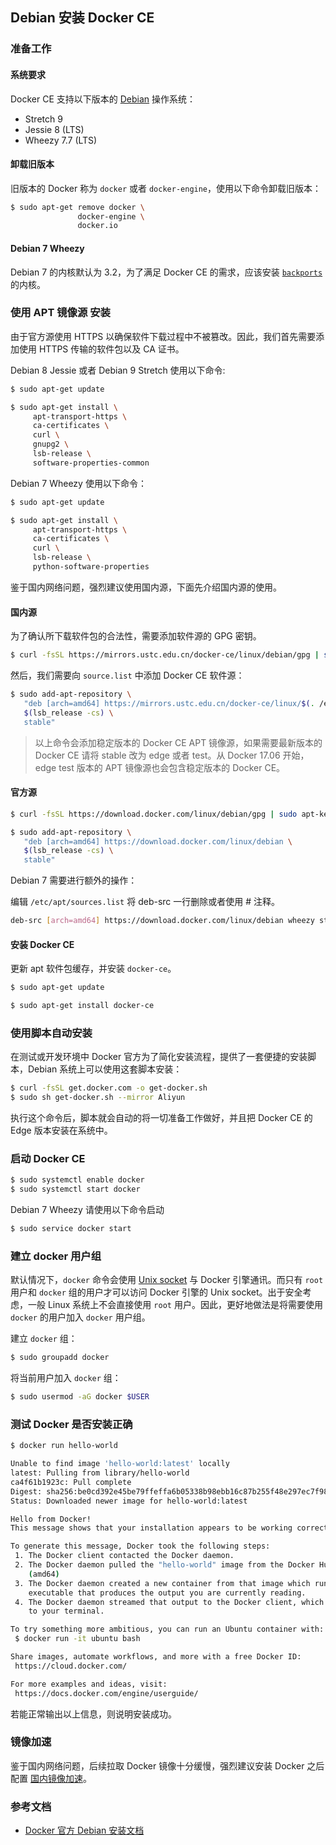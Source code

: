 ## Debian 安装 Docker CE

### 准备工作

#### 系统要求

Docker CE 支持以下版本的 [Debian](https://www.debian.org/intro/about) 操作系统：

* Stretch 9
* Jessie 8 (LTS)
* Wheezy 7.7 (LTS)

#### 卸载旧版本

旧版本的 Docker 称为 `docker` 或者 `docker-engine`，使用以下命令卸载旧版本：

```bash
$ sudo apt-get remove docker \
               docker-engine \
               docker.io
```

#### Debian 7 Wheezy

Debian 7 的内核默认为 3.2，为了满足 Docker CE 的需求，应该安装 [`backports`](https://backports.debian.org/Instructions/) 的内核。

### 使用 APT 镜像源 安装

由于官方源使用 HTTPS 以确保软件下载过程中不被篡改。因此，我们首先需要添加使用 HTTPS 传输的软件包以及 CA 证书。

Debian 8 Jessie 或者 Debian 9 Stretch 使用以下命令:

```bash
$ sudo apt-get update

$ sudo apt-get install \
     apt-transport-https \
     ca-certificates \
     curl \
     gnupg2 \
     lsb-release \
     software-properties-common
```

Debian 7 Wheezy 使用以下命令：

```bash
$ sudo apt-get update

$ sudo apt-get install \
     apt-transport-https \
     ca-certificates \
     curl \
     lsb-release \
     python-software-properties

```

鉴于国内网络问题，强烈建议使用国内源，下面先介绍国内源的使用。

#### 国内源

为了确认所下载软件包的合法性，需要添加软件源的 GPG 密钥。

```bash
$ curl -fsSL https://mirrors.ustc.edu.cn/docker-ce/linux/debian/gpg | sudo apt-key add -
```

然后，我们需要向 `source.list` 中添加 Docker CE 软件源：

```bash
$ sudo add-apt-repository \
   "deb [arch=amd64] https://mirrors.ustc.edu.cn/docker-ce/linux/$(. /etc/os-release; echo "$ID") \
   $(lsb_release -cs) \
   stable"
```

>以上命令会添加稳定版本的 Docker CE APT 镜像源，如果需要最新版本的 Docker CE 请将 stable 改为 edge 或者 test。从 Docker 17.06 开始，edge test 版本的 APT 镜像源也会包含稳定版本的 Docker CE。

#### 官方源

```bash
$ curl -fsSL https://download.docker.com/linux/debian/gpg | sudo apt-key add -

$ sudo add-apt-repository \
   "deb [arch=amd64] https://download.docker.com/linux/debian \
   $(lsb_release -cs) \
   stable"
```

Debian 7 需要进行额外的操作：

编辑 `/etc/apt/sources.list` 将 deb-src 一行删除或者使用 # 注释。

```bash
deb-src [arch=amd64] https://download.docker.com/linux/debian wheezy stable
```

#### 安装 Docker CE

更新 apt 软件包缓存，并安装 `docker-ce`。

```bash
$ sudo apt-get update

$ sudo apt-get install docker-ce
```

### 使用脚本自动安装

在测试或开发环境中 Docker 官方为了简化安装流程，提供了一套便捷的安装脚本，Debian 系统上可以使用这套脚本安装：

```bash
$ curl -fsSL get.docker.com -o get-docker.sh
$ sudo sh get-docker.sh --mirror Aliyun
```

执行这个命令后，脚本就会自动的将一切准备工作做好，并且把 Docker CE 的 Edge 版本安装在系统中。

### 启动 Docker CE

```bash
$ sudo systemctl enable docker
$ sudo systemctl start docker
```

Debian 7 Wheezy 请使用以下命令启动

```bash
$ sudo service docker start
```

### 建立 docker 用户组

默认情况下，`docker` 命令会使用 [Unix socket](https://en.wikipedia.org/wiki/Unix_domain_socket) 与 Docker 引擎通讯。而只有 `root` 用户和 `docker` 组的用户才可以访问 Docker 引擎的 Unix socket。出于安全考虑，一般 Linux 系统上不会直接使用 `root` 用户。因此，更好地做法是将需要使用 `docker` 的用户加入 `docker` 用户组。

建立 `docker` 组：

```bash
$ sudo groupadd docker
```

将当前用户加入 `docker` 组：

```bash
$ sudo usermod -aG docker $USER
```

### 测试 Docker 是否安装正确

```bash
$ docker run hello-world

Unable to find image 'hello-world:latest' locally
latest: Pulling from library/hello-world
ca4f61b1923c: Pull complete
Digest: sha256:be0cd392e45be79ffeffa6b05338b98ebb16c87b255f48e297ec7f98e123905c
Status: Downloaded newer image for hello-world:latest

Hello from Docker!
This message shows that your installation appears to be working correctly.

To generate this message, Docker took the following steps:
 1. The Docker client contacted the Docker daemon.
 2. The Docker daemon pulled the "hello-world" image from the Docker Hub.
    (amd64)
 3. The Docker daemon created a new container from that image which runs the
    executable that produces the output you are currently reading.
 4. The Docker daemon streamed that output to the Docker client, which sent it
    to your terminal.

To try something more ambitious, you can run an Ubuntu container with:
 $ docker run -it ubuntu bash

Share images, automate workflows, and more with a free Docker ID:
 https://cloud.docker.com/

For more examples and ideas, visit:
 https://docs.docker.com/engine/userguide/
```

若能正常输出以上信息，则说明安装成功。

### 镜像加速

鉴于国内网络问题，后续拉取 Docker 镜像十分缓慢，强烈建议安装 Docker 之后配置 [国内镜像加速](mirror.md)。

### 参考文档

* [Docker 官方 Debian 安装文档](https://docs.docker.com/engine/installation/linux/docker-ce/debian/)

